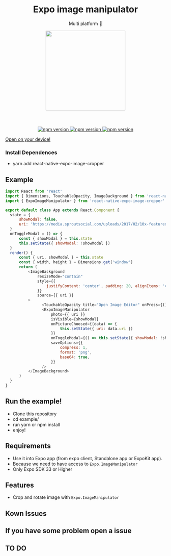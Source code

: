 <h1 align="center">Expo image manipulator</h1>
<p align="center">Multi platform 🚀</p>

<p align="center">
   <img width="250" src="./demo.gif"/>
   <br/>
   <br/>
   <br/>
   <br/>
   <a href="https://github.com/cloudtenlabs/react-native-expo-image-cropper"><img alt="npm version" src="https://badge.fury.io/js/expo-image-crop.svg"/>
   <a href="https://github.com/cloudtenlabs/react-native-expo-image-cropper"><img alt="npm version" src="https://img.shields.io/badge/platform-ios%2Fandroid-blue.svg"/>
   <a href="https://github.com/cloudtenlabs/react-native-expo-image-cropper"><img alt="npm version" src="https://img.shields.io/badge/license-MIT-lightgrey.svg"/>
   <p align="center">
   
  <a href="https://exp.host/@wang90925/react-native-expo-image-cropper">Open on your device!</a>
</p>
</a>
</p>

### Install Dependences
- yarn add react-native-expo-image-cropper

## Example

```javascript
import React from 'react'
import { Dimensions, TouchableOpacity, ImageBackground } from 'react-native'
import { ExpoImageManipulator } from 'react-native-expo-image-cropper'

export default class App extends React.Component {
  state = {
      showModal: false,
      uri: 'https://media.sproutsocial.com/uploads/2017/02/10x-featured-social-media-image-size.png',
  }
  onToggleModal = () => {
      const { showModal } = this.state
      this.setState({ showModal: !showModal })
  }
  render() {
      const { uri, showModal } = this.state
      const { width, height } = Dimensions.get('window')
      return (
          <ImageBackground
              resizeMode="contain"
              style={{
                  justifyContent: 'center', padding: 20, alignItems: 'center', height, width, backgroundColor: 'black',
              }}
              source={{ uri }}
          >
                <TouchableOpacity title="Open Image Editor" onPress={() => this.setState({ showModal: true })} />
                <ExpoImageManipulator
                    photo={{ uri }}
                    isVisible={showModal}
                    onPictureChoosed={(data) => {
                        this.setState({ uri: data.uri })
                    }}
                    onToggleModal={() => this.setState({ showModal: !showModal })}
                    saveOptions={{
                        compress: 1,
                        format: 'png',
                        base64: true,
                    }}
                />
          </ImageBackground>
      )
  }
}
```

## Run the example!
- Clone this repository
- cd example/
- run yarn or npm install
- enjoy!


## Requirements
* Use it into Expo app (from expo client, Standalone app or ExpoKit app).
* Because we need to have access to `Expo.ImageManipulator`
* Only Expo SDK 33 or Higher

## Features
* Crop and rotate image with `Expo.ImageManipulator`

## Kown Issues

## If you have some problem open a issue

## TO DO
